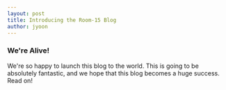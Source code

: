 ```yaml
---
layout: post
title: Introducing the Room-15 Blog
author: jyoon
---
```


### We're Alive!

We're so happy to launch this blog to the world. This is going to be absolutely fantastic, and we hope that this blog becomes a huge success. Read on!
